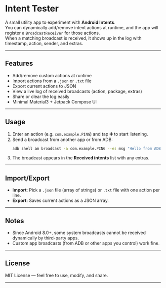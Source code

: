 # Intent Tester

A small utility app to experiment with **Android Intents**.  
You can dynamically add/remove intent actions at runtime, and the app will register a `BroadcastReceiver` for those actions.  
When a matching broadcast is received, it shows up in the log with timestamp, action, sender, and extras.

---

## Features
- Add/remove custom actions at runtime
- Import actions from a `.json` or `.txt` file
- Export current actions to JSON
- View a live log of received broadcasts (action, package, extras)
- Share or clear the log easily
- Minimal Material3 + Jetpack Compose UI

---

## Usage

1. Enter an action (e.g. `com.example.PING`) and tap **➕** to start listening.
2. Send a broadcast from another app or from ADB:
   ```bash
   adb shell am broadcast -a com.example.PING --es msg "Hello from ADB"
   ```
3. The broadcast appears in the **Received intents** list with any extras.

---

## Import/Export

- **Import**: Pick a `.json` file (array of strings) or `.txt` file with one action per line.  
- **Export**: Saves current actions as a JSON array.

---

## Notes

- Since Android 8.0+, some system broadcasts cannot be received dynamically by third-party apps.  
- Custom app broadcasts (from ADB or other apps you control) work fine.  

---

## License
MIT License — feel free to use, modify, and share.

---
